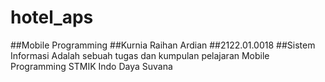 # hotel_aps
##Mobile Programming
##Kurnia Raihan Ardian
##2122.01.0018
##Sistem Informasi
Adalah sebuah tugas dan kumpulan pelajaran Mobile Programming STMIK Indo Daya Suvana
